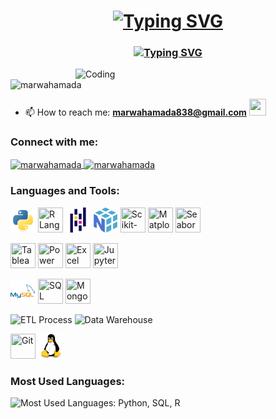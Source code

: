 <p align="center">
<h1 align="center"><a href="https://git.io/typing-svg"><img src="https://readme-typing-svg.demolab.com?font=Fira+Code&weight=900&size=28&duration=800&pause=1000&color=926FF7&center=true&repeat=false&random=true&width=435&lines=Hi+%F0%9F%91%8B%2C+I'm+Marwa+Hamada" alt="Typing SVG" /></a></h1>
<h3 align="center"><a href="https://git.io/typing-svg"><img src="https://readme-typing-svg.demolab.com?font=Fira+Code&weight=900&size=23&pause=1000&color=926FF7&center=true&random=false&width=435&lines=Data+Science+and+Machine+Learning" alt="Typing SVG" /></a></h3>
</p>

<img align="right" alt="Coding" width="400" src="https://github.com/MarwanAhmed20/MarwanAhmed20/assets/47067493/d14795b1-772d-4b9c-a4da-dc411456ede8">

<p align="left"> 
  <img src="https://komarev.com/ghpvc/?username=marwahamada&label=Profile%20views&color=0e75b6&style=flat" alt="marwahamada" /> 
</p>

- 📫 How to reach me: **marwahamada838@gmail.com** 
  <a href="mailto:marwahamada838@gmail.com"> 
    <img src="https://www.vectorlogo.zone/logos/gmail/gmail-icon.svg" width="27" height="27"/> 
  </a>

<h3 align="left">Connect with me:</h3>
<p align="left">
  <a href="https://www.linkedin.com/in/marwahamada/" target="blank">
    <img align="center" src="https://raw.githubusercontent.com/rahuldkjain/github-profile-readme-generator/master/src/images/icons/Social/linked-in-alt.svg" alt="marwahamada" height="30" width="40" />
  </a>
  <a href="https://www.kaggle.com/marwahamada" target="blank">
    <img align="center" src="https://raw.githubusercontent.com/rahuldkjain/github-profile-readme-generator/master/src/images/icons/Social/kaggle.svg" alt="marwahamada" height="30" width="40" />
  </a>
</p>

<h3 align="left">Languages and Tools:</h3>

<p align="left">
  <!-- Programming & ML Libraries -->
  <a href="https://www.python.org" target="_blank"><img src="https://raw.githubusercontent.com/devicons/devicon/master/icons/python/python-original.svg" title="Python" width="40" height="40"/></a>
  <a href="https://www.r-project.org/" target="_blank"><img src="https://www.vectorlogo.zone/logos/r-project/r-project-icon.svg" title="R Language" width="40" height="40"/></a>
  <a href="https://pandas.pydata.org/" target="_blank"><img src="https://raw.githubusercontent.com/devicons/devicon/2ae2a900d2f041da66e950e4d48052658d850630/icons/pandas/pandas-original.svg" title="Pandas" width="40" height="40"/></a>
  <a href="https://numpy.org/" target="_blank"><img src="https://raw.githubusercontent.com/devicons/devicon/master/icons/numpy/numpy-original.svg" title="NumPy" width="40" height="40"/></a>
  <a href="https://scikit-learn.org/" target="_blank"><img src="https://upload.wikimedia.org/wikipedia/commons/0/05/Scikit_learn_logo_small.svg" title="Scikit-Learn" width="40" height="40"/></a>
  <a href="https://matplotlib.org/" target="_blank"><img src="https://upload.wikimedia.org/wikipedia/commons/8/84/Matplotlib_icon.svg" title="Matplotlib" width="40" height="40"/></a>
  <a href="https://seaborn.pydata.org/" target="_blank"><img src="https://seaborn.pydata.org/_static/logo-wide-lightbg.svg" title="Seaborn" width="40" height="40"/></a>

  <!-- Data Tools -->
  <a href="https://www.tableau.com/" target="_blank"><img src="https://www.vectorlogo.zone/logos/tableau/tableau-icon.svg" title="Tableau" width="40" height="40"/></a>
  <a href="https://powerbi.microsoft.com/" target="_blank"><img src="https://www.vectorlogo.zone/logos/microsoft_powerbi/microsoft_powerbi-icon.svg" title="Power BI" width="40" height="40"/></a>
  <a href="https://www.microsoft.com/en-us/microsoft-365/excel" target="_blank"><img src="https://upload.wikimedia.org/wikipedia/commons/7/73/Microsoft_Excel_2013-2019_logo.svg" title="Excel" width="40" height="40"/></a>
  <a href="https://jupyter.org/" target="_blank"><img src="https://upload.wikimedia.org/wikipedia/commons/3/38/Jupyter_logo.svg" title="Jupyter" width="40" height="40"/></a>

  <!-- Databases -->
  <a href="https://www.mysql.com/" target="_blank"><img src="https://raw.githubusercontent.com/devicons/devicon/master/icons/mysql/mysql-original-wordmark.svg" title="MySQL" width="40" height="40"/></a>
  <a href="https://www.microsoft.com/en-us/sql-server/" target="_blank"><img src="https://www.svgrepo.com/show/303229/microsoft-sql-server-logo.svg" title="SQL Server" width="40" height="40"/></a>
  <a href="https://www.mongodb.com/" target="_blank"><img src="https://www.vectorlogo.zone/logos/mongodb/mongodb-icon.svg" title="MongoDB" width="40" height="40"/></a>

  <!-- ETL & Data Warehousing (Custom Labels) -->
  <img src="https://img.shields.io/badge/ETL-Tool-blue?style=for-the-badge&logo=data&logoColor=white" title="ETL Process" height="28"/>
  <img src="https://img.shields.io/badge/Data%20Warehouse-Architecture-orange?style=for-the-badge&logo=databricks&logoColor=white" title="Data Warehouse" height="28"/>

  <!-- Version Control & OS -->
  <a href="https://git-scm.com/" target="_blank"><img src="https://www.vectorlogo.zone/logos/git-scm/git-scm-icon.svg" title="Git" width="40" height="40"/></a>
  <a href="https://www.linux.org/" target="_blank"><img src="https://raw.githubusercontent.com/devicons/devicon/master/icons/linux/linux-original.svg" title="Linux" width="40" height="40"/></a>
</p>

<!-- Most Used Languages Section (Customized) -->
<h3 align="left">Most Used Languages:</h3>
<p>
  <img align="left" src="https://github-readme-stats.vercel.app/api/top-langs/?username=marwahamada&langs_count=3&theme=dark&hide=html,css&layout=compact&custom_title=Most%20Used%20Languages%3A%20Python%2C%20SQL%2C%20R&card_width=350&title_color=926FF7&text_color=ffffff&bg_color=000000" alt="Most Used Languages: Python, SQL, R" />
</p>
